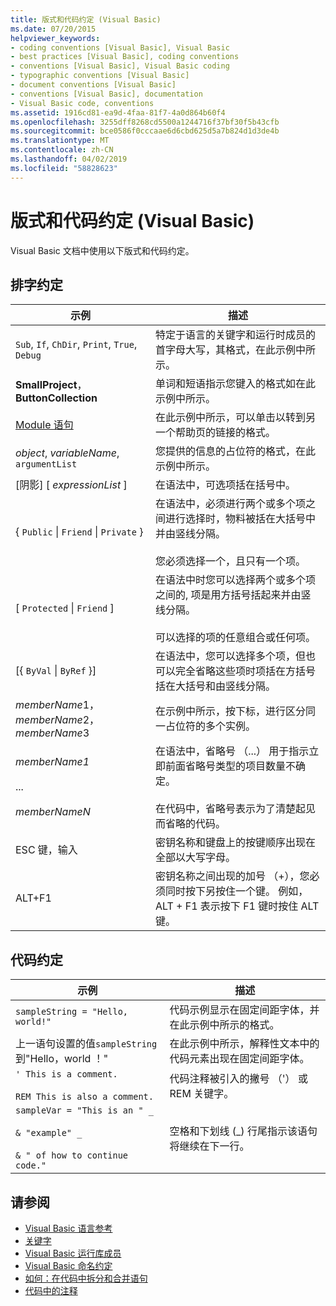 ```yaml
---
title: 版式和代码约定 (Visual Basic)
ms.date: 07/20/2015
helpviewer_keywords:
- coding conventions [Visual Basic], Visual Basic
- best practices [Visual Basic], coding conventions
- conventions [Visual Basic], Visual Basic coding
- typographic conventions [Visual Basic]
- document conventions [Visual Basic]
- conventions [Visual Basic], documentation
- Visual Basic code, conventions
ms.assetid: 1916cd81-ea9d-4faa-81f7-4a0d864b60f4
ms.openlocfilehash: 3255dff8268cd5500a1244716f37bf30f5b43cfb
ms.sourcegitcommit: bce0586f0cccaae6d6cbd625d5a7b824d1d3de4b
ms.translationtype: MT
ms.contentlocale: zh-CN
ms.lasthandoff: 04/02/2019
ms.locfileid: "58828623"
---
```

# <a name="typographic-and-code-conventions-visual-basic"></a>版式和代码约定 (Visual Basic)
Visual Basic 文档中使用以下版式和代码约定。  
  
## <a name="typographic-conventions"></a>排字约定  
  
|示例|描述|  
|-------------|-----------------|  
|`Sub`, `If`, `ChDir`, `Print`, `True`, `Debug`|特定于语言的关键字和运行时成员的首字母大写，其格式，在此示例中所示。|  
|**SmallProject**， **ButtonCollection**|单词和短语指示您键入的格式如在此示例中所示。|  
|[Module 语句](../../visual-basic/language-reference/statements/module-statement.md)|在此示例中所示，可以单击以转到另一个帮助页的链接的格式。|  
|*object*, *variableName*, `argumentList`|您提供的信息的占位符的格式，在此示例中所示。|  
|[阴影] [ *expressionList* ]|在语法中，可选项括在括号中。|  
|{ `Public` &#124; `Friend` &#124; `Private` }|在语法中，必须进行两个或多个项之间进行选择时，物料被括在大括号中并由竖线分隔。<br /><br /> 您必须选择一个，且只有一个项。|  
|[ `Protected` &#124; `Friend` ]|在语法中时您可以选择两个或多个项之间的, 项是用方括号括起来并由竖线分隔。<br /><br /> 可以选择的项的任意组合或任何项。|  
|[{ `ByVal` &#124; `ByRef` }]|在语法中，您可以选择多个项，但也可以完全省略这些项时项括在方括号括在大括号和由竖线分隔。|  
|*memberName*1， *memberName*2， *memberName*3|在示例中所示，按下标，进行区分同一占位符的多个实例。|  
|*memberName1*<br /><br /> ...<br /><br /> *memberNameN*|在语法中，省略号 （...） 用于指示立即前面省略号类型的项目数量不确定。<br /><br /> 在代码中，省略号表示为了清楚起见而省略的代码。|  
|ESC 键，输入|密钥名称和键盘上的按键顺序出现在全部以大写字母。|  
|ALT+F1|密钥名称之间出现的加号 （+），您必须同时按下另按住一个键。 例如，ALT + F1 表示按下 F1 键时按住 ALT 键。|  
  
## <a name="code-conventions"></a>代码约定  
  
|示例|描述|  
|-------------|-----------------|  
|`sampleString = "Hello, world!"`|代码示例显示在固定间距字体，并在此示例中所示的格式。|  
|上一语句设置的值`sampleString`到"Hello，world ！"|在此示例中所示，解释性文本中的代码元素出现在固定间距字体。|  
|`' This is a comment.`<br /><br /> `REM This is also a comment.`|代码注释被引入的撇号 （'） 或 REM 关键字。|  
|`sampleVar = "This is an " _`<br /><br /> `& "example" _`<br /><br /> `& " of how to continue code."`|空格和下划线 (_) 行尾指示该语句将继续在下一行。|  
  
## <a name="see-also"></a>请参阅

- [Visual Basic 语言参考](../../visual-basic/language-reference/index.md)
- [关键字](../../visual-basic/language-reference/keywords/index.md)
- [Visual Basic 运行库成员](../../visual-basic/language-reference/runtime-library-members.md)
- [Visual Basic 命名约定](../../visual-basic/programming-guide/program-structure/naming-conventions.md)
- [如何：在代码中拆分和合并语句](../../visual-basic/programming-guide/program-structure/how-to-break-and-combine-statements-in-code.md)
- [代码中的注释](../../visual-basic/programming-guide/program-structure/comments-in-code.md)

